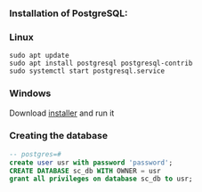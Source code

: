 
### Installation of PostgreSQL:

### Linux

```
sudo apt update
sudo apt install postgresql postgresql-contrib
sudo systemctl start postgresql.service
```

### Windows

Download [installer](https://www.postgresql.org/download/windows/) and run it

### Creating the database

```sql
-- postgres=#
create user usr with password 'password';
CREATE DATABASE sc_db WITH OWNER = usr
grant all privileges on database sc_db to usr;
```
